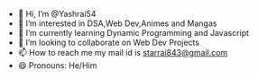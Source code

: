- 👋 Hi, I’m @Yashrai54
- 👀 I’m interested in DSA,Web Dev,Animes and Mangas
- 🌱 I’m currently learning Dynamic Programming and Javascript
- 💞️ I’m looking to collaborate on Web Dev Projects
- 📫 How to reach me my mail id is starrai843@gmail.com
- 😄 Pronouns: He/Him
  

<!---
Yashrai54/Yashrai54 is a ✨ special ✨ repository because its `README.md` (this file) appears on your GitHub profile.
You can click the Preview link to take a look at your changes.
--->
